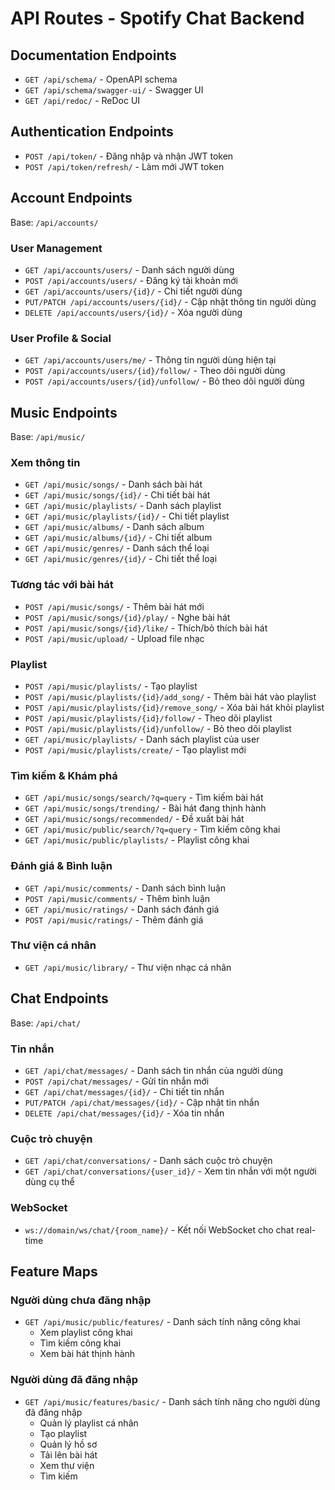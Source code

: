 # API Routes - Spotify Chat Backend

## Documentation Endpoints

- `GET /api/schema/` - OpenAPI schema
- `GET /api/schema/swagger-ui/` - Swagger UI
- `GET /api/redoc/` - ReDoc UI

## Authentication Endpoints

- `POST /api/token/` - Đăng nhập và nhận JWT token
- `POST /api/token/refresh/` - Làm mới JWT token

## Account Endpoints

Base: `/api/accounts/`

### User Management

- `GET /api/accounts/users/` - Danh sách người dùng
- `POST /api/accounts/users/` - Đăng ký tài khoản mới
- `GET /api/accounts/users/{id}/` - Chi tiết người dùng
- `PUT/PATCH /api/accounts/users/{id}/` - Cập nhật thông tin người dùng
- `DELETE /api/accounts/users/{id}/` - Xóa người dùng

### User Profile & Social

- `GET /api/accounts/users/me/` - Thông tin người dùng hiện tại
- `POST /api/accounts/users/{id}/follow/` - Theo dõi người dùng
- `POST /api/accounts/users/{id}/unfollow/` - Bỏ theo dõi người dùng

## Music Endpoints

Base: `/api/music/`

### Xem thông tin

- `GET /api/music/songs/` - Danh sách bài hát
- `GET /api/music/songs/{id}/` - Chi tiết bài hát
- `GET /api/music/playlists/` - Danh sách playlist
- `GET /api/music/playlists/{id}/` - Chi tiết playlist
- `GET /api/music/albums/` - Danh sách album
- `GET /api/music/albums/{id}/` - Chi tiết album
- `GET /api/music/genres/` - Danh sách thể loại
- `GET /api/music/genres/{id}/` - Chi tiết thể loại

### Tương tác với bài hát

- `POST /api/music/songs/` - Thêm bài hát mới
- `POST /api/music/songs/{id}/play/` - Nghe bài hát
- `POST /api/music/songs/{id}/like/` - Thích/bỏ thích bài hát
- `POST /api/music/upload/` - Upload file nhạc

### Playlist

- `POST /api/music/playlists/` - Tạo playlist
- `POST /api/music/playlists/{id}/add_song/` - Thêm bài hát vào playlist
- `POST /api/music/playlists/{id}/remove_song/` - Xóa bài hát khỏi playlist
- `POST /api/music/playlists/{id}/follow/` - Theo dõi playlist
- `POST /api/music/playlists/{id}/unfollow/` - Bỏ theo dõi playlist
- `GET /api/music/playlists/` - Danh sách playlist của user
- `POST /api/music/playlists/create/` - Tạo playlist mới

### Tìm kiếm & Khám phá

- `GET /api/music/songs/search/?q=query` - Tìm kiếm bài hát
- `GET /api/music/songs/trending/` - Bài hát đang thịnh hành
- `GET /api/music/songs/recommended/` - Đề xuất bài hát
- `GET /api/music/public/search/?q=query` - Tìm kiếm công khai
- `GET /api/music/public/playlists/` - Playlist công khai

### Đánh giá & Bình luận

- `GET /api/music/comments/` - Danh sách bình luận
- `POST /api/music/comments/` - Thêm bình luận
- `GET /api/music/ratings/` - Danh sách đánh giá
- `POST /api/music/ratings/` - Thêm đánh giá

### Thư viện cá nhân

- `GET /api/music/library/` - Thư viện nhạc cá nhân

## Chat Endpoints

Base: `/api/chat/`

### Tin nhắn

- `GET /api/chat/messages/` - Danh sách tin nhắn của người dùng
- `POST /api/chat/messages/` - Gửi tin nhắn mới
- `GET /api/chat/messages/{id}/` - Chi tiết tin nhắn
- `PUT/PATCH /api/chat/messages/{id}/` - Cập nhật tin nhắn
- `DELETE /api/chat/messages/{id}/` - Xóa tin nhắn

### Cuộc trò chuyện

- `GET /api/chat/conversations/` - Danh sách cuộc trò chuyện
- `GET /api/chat/conversations/{user_id}/` - Xem tin nhắn với một người dùng cụ thể

### WebSocket

- `ws://domain/ws/chat/{room_name}/` - Kết nối WebSocket cho chat real-time

## Feature Maps

### Người dùng chưa đăng nhập

- `GET /api/music/public/features/` - Danh sách tính năng công khai
  - Xem playlist công khai
  - Tìm kiếm công khai
  - Xem bài hát thịnh hành

### Người dùng đã đăng nhập

- `GET /api/music/features/basic/` - Danh sách tính năng cho người dùng đã đăng nhập
  - Quản lý playlist cá nhân
  - Tạo playlist
  - Quản lý hồ sơ
  - Tải lên bài hát
  - Xem thư viện
  - Tìm kiếm

